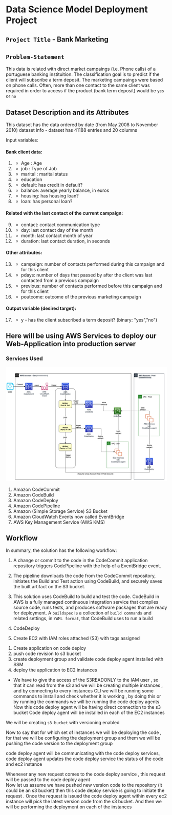 # Data Science Model Deployment Project

## `Project Title` - Bank Marketing

## `Problem-Statement` 
This data is related with direct market campaings (i.e. Phone calls) of a portuguese banking instituition. The classification goal is to predict if the client will subscribe a term deposit.
The marketing campaings were based on phone calls. Often, more than one contact to the same client was required in order to access if the product (bank term deposit) would be `yes` or `no`

## Dataset Description and its Attributes

This dataset has the data ordered by date (from May 2008 to November 2010)
dataset info - dataset has 41188 entries and 20 columns 

Input variables:
#### Bank client data:
1. - Age : Age
2. - job : Type of Job 
3. - marital : marital status
4. - education 
5. - default: has credit in default?
6. - balance: average yearly balance, in euros  
7. - housing: has housing loan? 
8. - loan: has personal loan? 
#### Related with the last contact of the current campaign:
9. - contact: contact communication type 
10. - day: last contact day of the month 
11. - month: last contact month of year 
12. - duration: last contact duration, in seconds 
#### Other attributes:
13. - campaign: number of contacts performed during this campaign and for this client 
14. - pdays: number of days that passed by after the client was last contacted from a previous campaign 
15. - previous: number of contacts performed before this campaign and for this client
16. - poutcome: outcome of the previous marketing campaign 

#### Output variable (desired target):
17. - y - has the client subscribed a term deposit? (binary: "yes","no")

## Here will be using AWS Services to deploy our Web-Application into production server
### Services Used 

![alt text](<src/AWS Deploy cycle.png>)

1. Amazon CodeCommit 
2. Amazon CodeBuild 
3. Amazon CodeDeploy 
4. Amazon CodePipeline 
5. Amazon (Simple Storage Service) S3 Bucket
6. Amazon CloudWatch Events now called EventBridge
7. AWS Key Management Service (AWS KMS)

## Workflow 
In summary, the solution has the following workflow:

1. A change or commit to the code in the CodeCommit application repository triggers CodePipeline with the help of a EventBridge event.
2. The pipeline downloads the code from the CodeCommit repository, initiates the Build and Test action using CodeBuild, and securely saves the built artifact on the S3 bucket.
3. This solution uses CodeBuild to build and test the code. CodeBuild in AWS is a fully managed continuous integration service that compiles source code, runs tests, and produces software packages that are ready for deployment. A `buildspec` is a collection of `build commands` and related settings, in `YAML format`, that CodeBuild uses to run a build

4. CodeDeploy 
1. Create EC2 with IAM roles attached (S3) with tags assigned 
1) Create application on code deploy 
2) push code revision to s3 bucket 
3) create deployment group and validate code deploy agent installed with SSM 
4) deploy the application to EC2 instances 

* We have to give the access of the S3READONLY to the IAM user , so that it can read from the s3 and we will be creating multiple instances , and by connecting to every instances CLI we will be running some commands to install and check whether it is working , by doing this or by running the commands we will be running the code deploy agents 
Now this code deploy agent will be having direct connection to the s3 bucket 
Code deploy agent will be installed in each of the EC2 instances 

We will be creating `s3 bucket` with versioning enabled 

Now to say that for which set of instances we will be deploying the code , for that we will be configuring the deployment group and them we will be pushing the code version to the deployment group 

code deploy agent will be communicating with the code deploy services, code deploy agent updates the code deploy service the status of the code and ec2 instance

Whenever any new request comes to the code deploy service , this request will be passed to the code deploy agent\
Now let us assume we have pushed new version code to the repository (it could be an s3 bucket) then this code deploy service is going to initiate the request . Once the request is issued the code deploy agent within every ec2 instance will pick the latest version code from the s3 bucket. And then we will be performing the deployment on each of the instances 
